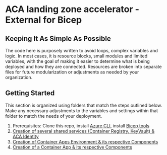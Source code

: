 # ACA landing zone accelerator - External for Bicep

## Keeping It As Simple As Possible

The code here is purposely written to avoid loops, complex variables and logic. In most cases, it is resource blocks, small modules and limited variables, with the goal of making it easier to determine what is being deployed and how they are connected. Resources are broken into separate files for future modularization or adjustments as needed by your organization.

## Getting Started

This section is organized using folders that match the steps outlined below. Make any necessary adjustments to the variables and settings within that folder to match the needs of your deployment.

1. Prerequisites: Clone this repo, install [Azure CLI](https://learn.microsoft.com/cli/azure/install-azure-cli), install [Bicep tools](https://learn.microsoft.com/azure/azure-resource-manager/bicep/install)
2. [Creation of several shared services (Container Registry, KeyVault) & ACA Identity](./01-aca-supporting.md)
3. [Creation of Container Apps Environment & its respective Components](./02-aca-env.md)
4. [Creation of a Container App & its respective Components](./03-aca-apps.md)
